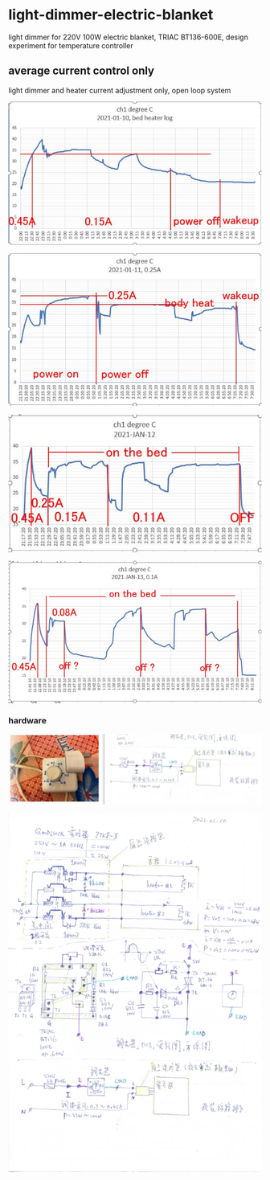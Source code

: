 # light-dimmer-electric-blanket
light dimmer for 220V 100W electric blanket, TRIAC BT136-600E, design experiment for temperature controller

## average current control only
light dimmer and heater current adjustment only, open loop system

![average_current_control_only/log_plot/2021-01-11bed-heater-plot1.jpg](average_current_control_only/log_plot/2021-01-11bed-heater-plot1.jpg)  

![average_current_control_only/log_plot/2021-01-12bed-heater-plot1.jpg](average_current_control_only/log_plot/2021-01-12bed-heater-plot1.jpg)  

![average_current_control_only/log_plot/2021-01-13bed-heater-plot1.jpg](average_current_control_only/log_plot/2021-01-13bed-heater-plot1.jpg)  
  
![average_current_control_only/log_plot/2021-01-14bed-heater-plot1.jpg](average_current_control_only/log_plot/2021-01-14bed-heater-plot1.jpg)   

### hardware


![average_current_control_only/hardware/Electric_blanket_light_dimmer_schematic.jpg](average_current_control_only/hardware/Electric_blanket_light_dimmer_schematic.jpg)

![average_current_control_only/hardware/schematic.jpg](average_current_control_only/hardware/schematic.jpg)
